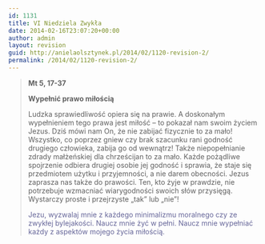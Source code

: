 ```yaml
---
id: 1131
title: VI Niedziela Zwykła
date: 2014-02-16T23:07:20+00:00
author: admin
layout: revision
guid: http://anielaolsztynek.pl/2014/02/1120-revision-2/
permalink: /2014/02/1120-revision-2/
---
```

> **Mt 5, 17-37**
> 
> **Wypełnić prawo miłością**
> 
> Ludzka sprawiedliwość opiera się na prawie. A doskonałym wypełnieniem tego prawa jest miłość &#8211; to pokazał nam swoim życiem Jezus. Dziś mówi nam On, że nie zabijać fizycznie to za mało! Wszystko, co poprzez gniew czy brak szacunku rani godność drugiego człowieka, zabija go od wewnątrz! Także niepopełnianie zdrady małżeńskiej dla chrześcijan to za mało. Każde pożądliwe spojrzenie odbiera drugiej osobie jej godność i sprawia, że staje się przedmiotem użytku i przyjemności, a nie darem obecności. Jezus zaprasza nas także do prawości. Ten, kto żyje w prawdzie, nie potrzebuje wzmacniać wiarygodności swoich słów przysięgą. Wystarczy proste i przejrzyste &#8222;tak&#8221; lub &#8222;nie&#8221;!
> 
> <span style="color: #666699;">Jezu, wyzwalaj mnie z każdego minimalizmu moralnego czy ze zwykłej bylejakości. Naucz mnie żyć w pełni. Naucz mnie wypełniać każdy z aspektów mojego życia miłością.</span>